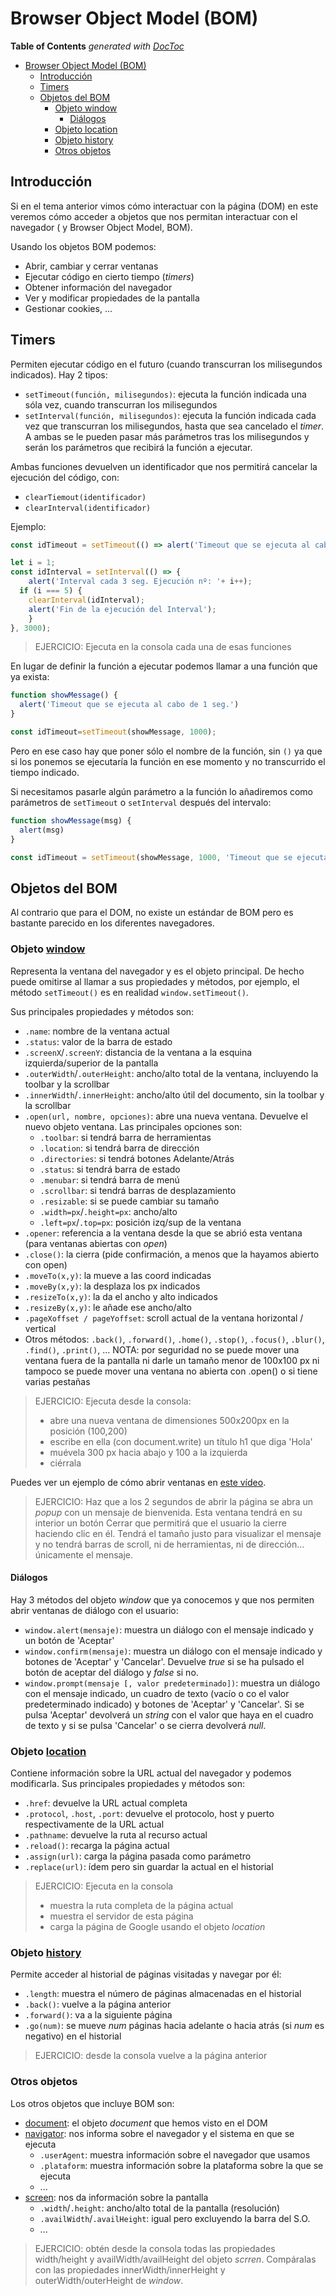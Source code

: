 # Browser Object Model (BOM)

<!-- START doctoc generated TOC please keep comment here to allow auto update -->
<!-- DON'T EDIT THIS SECTION, INSTEAD RE-RUN doctoc TO UPDATE -->
**Table of Contents**  *generated with [DocToc](https://github.com/thlorenz/doctoc)*

- [Browser Object Model (BOM)](#browser-object-model-bom)
  - [Introducción](#introducción)
  - [Timers](#timers)
  - [Objetos del BOM](#objetos-del-bom)
    - [Objeto window](#objeto-window)
      - [Diálogos](#diálogos)
    - [Objeto location](#objeto-location)
    - [Objeto history](#objeto-history)
    - [Otros objetos](#otros-objetos)

<!-- END doctoc generated TOC please keep comment here to allow auto update -->

## Introducción
Si en el tema anterior vimos cómo interactuar con la página (DOM) en este veremos cómo acceder a objetos que nos permitan interactuar con el navegador ( y Browser Object Model, BOM).

Usando los objetos BOM podemos:
* Abrir, cambiar y cerrar ventanas
* Ejecutar código en cierto tiempo (_timers_)
* Obtener información del navegador
* Ver y modificar propiedades de la pantalla
* Gestionar cookies, ...

## Timers
Permiten ejecutar código en el futuro (cuando transcurran los milisegundos indicados). Hay 2 tipos:
* `setTimeout(función, milisegundos)`: ejecuta la función indicada una sóla vez, cuando transcurran los milisegundos
* `setInterval(función, milisegundos)`: ejecuta la función indicada cada vez que transcurran los milisegundos, hasta que sea cancelado el _timer_. A ambas se le pueden pasar más parámetros tras los milisegundos y serán los parámetros que recibirá la función a ejecutar.

Ambas funciones devuelven un identificador que nos permitirá cancelar la ejecución del código, con:
* `clearTiemout(identificador)`
* `clearInterval(identificador)`

Ejemplo:
```javascript
const idTimeout = setTimeout(() => alert('Timeout que se ejecuta al cabo de 1 seg.'), 1000);

let i = 1;
const idInterval = setInterval(() => {
	alert('Interval cada 3 seg. Ejecución nº: '+ i++);
  if (i === 5) {
    clearInterval(idInterval);
    alert('Fin de la ejecución del Interval');
	}
}, 3000);
```

> EJERCICIO: Ejecuta en la consola cada una de esas funciones

En lugar de definir la función a ejecutar podemos llamar a una función que ya exista:
```javascript
function showMessage() {
  alert('Timeout que se ejecuta al cabo de 1 seg.')
}

const idTimeout=setTimeout(showMessage, 1000);
```

Pero en ese caso hay que poner sólo el nombre de la función, sin `()` ya que si los ponemos se ejecutaría la función en ese momento y no transcurrido el tiempo indicado.

Si necesitamos pasarle algún parámetro a la función lo añadiremos como parámetros de `setTimeout` o `setInterval` después del intervalo:
```javascript
function showMessage(msg) {
  alert(msg)
}

const idTimeout = setTimeout(showMessage, 1000, 'Timeout que se ejecuta al cabo de 1 seg.');
```

## Objetos del BOM
Al contrario que para el DOM, no existe un estándar de BOM pero es bastante parecido en los diferentes navegadores. 

### Objeto [window](http://www.w3schools.com/jsref/obj_window.asp)
Representa la ventana del navegador y es el objeto principal. De hecho puede omitirse al llamar a sus propiedades y métodos, por ejemplo, el método `setTimeout()` es en realidad `window.setTimeout()`.

Sus principales propiedades y métodos son:
* `.name`: nombre de la ventana actual
* `.status`: valor de la barra de estado
* `.screenX`/`.screenY`: distancia de la ventana a la esquina izquierda/superior de la pantalla
* `.outerWidth`/`.outerHeight`: ancho/alto total de la ventana, incluyendo la toolbar y la scrollbar
* `.innerWidth`/`.innerHeight`: ancho/alto útil del documento, sin la toolbar y la scrollbar
* `.open(url, nombre, opciones)`: abre una nueva ventana. Devuelve el nuevo objeto ventana. Las principales opciones son:
    * `.toolbar`: si tendrá barra de herramientas
    * `.location`: si tendrá barra de dirección
    * `.directories`: si tendrá botones Adelante/Atrás
    * `.status`: si tendrá barra de estado
    * `.menubar`: si tendrá barra de menú
    * `.scrollbar`: si tendrá barras de desplazamiento
    * `.resizable`: si se puede cambiar su tamaño 
    * `.width=px`/`.height=px`: ancho/alto
    * `.left=px`/`.top=px`: posición izq/sup de la ventana
* `.opener`: referencia a la ventana desde la que se abrió esta ventana (para ventanas abiertas con _open_)
* `.close()`: la cierra (pide confirmación, a menos que la hayamos abierto con open)
* `.moveTo(x,y)`: la mueve a las coord indicadas
* `.moveBy(x,y)`: la desplaza los px indicados
* `.resizeTo(x,y)`: la da el ancho y alto indicados
* `.resizeBy(x,y)`: le añade ese ancho/alto
* `.pageXoffset / pageYoffset`: scroll actual de la ventana horizontal / vertical
* Otros métodos: `.back()`, `.forward()`, `.home()`, `.stop()`, `.focus()`, `.blur()`, `.find()`, `.print()`, …
NOTA: por seguridad no se puede mover una ventana fuera de la pantalla ni darle un tamaño menor de 100x100 px ni tampoco se puede mover una ventana no abierta con .open() o si tiene varias pestañas

> EJERCICIO: Ejecuta desde la consola:
> - abre una nueva ventana de dimensiones 500x200px en la posición (100,200)
> - escribe en ella (con document.write) un título h1 que diga 'Hola'
> - muévela 300 px hacia abajo y 100 a la izquierda
> - ciérrala

Puedes ver un ejemplo de cómo abrir ventanas en [este vídeo](https://www.youtube.com/watch?v=jkTt6bs2tPo&list=PLI7nHlOIIPOJtTDs1HVJABswW-xJcA7_o&index=40).

> EJERCICIO: Haz que a los 2 segundos de abrir la página se abra un _popup_ con un mensaje de bienvenida. Esta ventana tendrá en su interior un botón Cerrar que permitirá que el usuario la cierre haciendo clic en él. Tendrá el tamaño justo para visualizar el mensaje y no tendrá barras de scroll, ni de herramientas, ni de dirección... únicamente el mensaje.

#### Diálogos
Hay 3 métodos del objeto _window_ que ya conocemos y que nos permiten abrir ventanas de diálogo con el usuario:
* `window.alert(mensaje)`: muestra un diálogo con el mensaje indicado y un botón de 'Aceptar'
* `window.confirm(mensaje)`: muestra un diálogo con el mensaje indicado y botones de 'Aceptar' y 'Cancelar'. Devuelve _true_ si se ha pulsado el botón de aceptar del diálogo y _false_ si no.
* `window.prompt(mensaje [, valor predeterminado])`: muestra un diálogo con el mensaje indicado, un cuadro de texto (vacío o co el valor predeterminado indicado) y botones de 'Aceptar' y 'Cancelar'. Si se pulsa 'Aceptar' devolverá un _string_ con el valor que haya en el cuadro de texto y si se pulsa 'Cancelar' o se cierra devolverá _null_.

### Objeto [location](http://www.w3schools.com/jsref/obj_location.asp)
Contiene información sobre la URL actual del navegador y podemos modificarla. Sus principales propiedades y métodos son:
* `.href`: devuelve la URL actual completa
* `.protocol`, `.host`, `.port`: devuelve el protocolo, host y puerto respectivamente de la URL actual
* `.pathname`: devuelve la ruta al recurso actual
* `.reload()`: recarga la página actual
* `.assign(url)`: carga la página pasada como parámetro
* `.replace(url)`: ídem pero sin guardar la actual en el historial

> EJERCICIO: Ejecuta en la consola
> - muestra la ruta completa de la página actual
> - muestra el servidor de esta página
> - carga la página de Google usando el objeto _location_

### Objeto [history](http://www.w3schools.com/jsref/obj_history.asp)
Permite acceder al historial de páginas visitadas y navegar por él:
* `.length`: muestra el número de páginas almacenadas en el historial
* `.back()`: vuelve a la página anterior
* `.forward()`: va a la siguiente página
* `.go(num)`: se mueve _num_ páginas hacia adelante o hacia atrás (si _num_ es negativo) en el historial

> EJERCICIO: desde la consola vuelve a la página anterior

### Otros objetos
Los otros objetos que incluye BOM son:
* [document](http://www.w3schools.com/jsref/dom_obj_document.asp): el objeto _document_ que hemos visto en el DOM
* [navigator](http://www.w3schools.com/jsref/obj_navigator.asp): nos informa sobre el navegador y el sistema en que se ejecuta
    * `.userAgent`: muestra información sobre el navegador que usamos
    * `.plataform`: muestra información sobre la plataforma sobre la que se ejecuta
    * ...
* [screen](http://www.w3schools.com/jsref/obj_screen.asp): nos da información sobre la pantalla
    * `.width`/`.height`: ancho/alto total de la pantalla (resolución)
    * `.availWidth`/`.availHeight`: igual pero excluyendo la barra del S.O.
    * ...

> EJERCICIO: obtén desde la consola todas las propiedades width/height y availWidth/availHeight del objeto _scrren_. Compáralas con las propiedades innerWidth/innerHeight y outerWidth/outerHeight de _window_.
